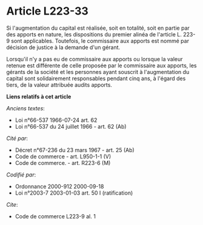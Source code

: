 # Article L223-33

Si l'augmentation du capital est réalisée, soit en totalité, soit en partie par des apports en nature, les dispositions du
premier alinéa de l'article L. 223-9 sont applicables. Toutefois, le commissaire aux apports est nommé par décision de
justice à la demande d'un gérant.

Lorsqu'il n'y a pas eu de commissaire aux apports ou lorsque la valeur retenue est différente de celle proposée par le
commissaire aux apports, les gérants de la société et les personnes ayant souscrit à l'augmentation du capital sont
solidairement responsables pendant cinq ans, à l'égard des tiers, de la valeur attribuée audits apports.

**Liens relatifs à cet article**

_Anciens textes_:

  - Loi n°66-537 1966-07-24 art. 62
  - Loi n°66-537 du 24 juillet 1966 - art. 62 (Ab)

_Cité par_:

  - Décret n°67-236 du 23 mars 1967 - art. 25 (Ab)
  - Code de commerce - art. L950-1-1 (V)
  - Code de commerce. - art. R223-6 (M)

_Codifié par_:

  - Ordonnance 2000-912 2000-09-18
  - Loi n°2003-7 2003-01-03 art. 50 I (ratification)

_Cite_:

  - Code de commerce L223-9 al. 1
